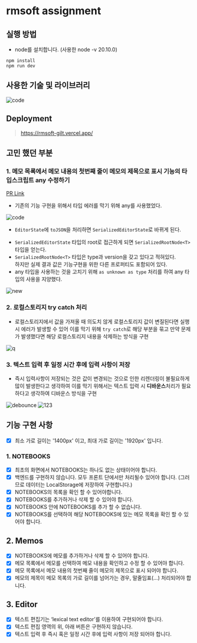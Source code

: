 # rmsoft assignment

## 실행 방법

- node를 설치합니다. (사용한 node -v 20.10.0)

```
npm install
npm run dev
```

## 사용한 기술 및 라이브러리

![code](https://github.com/khw970421/rmsoft/assets/59253551/2cc0f70c-bea6-4d93-87da-5117db265ee7)

## Deployment

> https://rmsoft-gilt.vercel.app/

## 고민 했던 부분

### 1. 메모 목록에서 메모 내용의 첫번째 줄이 메모의 제목으로 표시 기능의 타입스크립트 any 수정하기
[PR Link](https://github.com/khw970421/rmsoft/pull/9)

- 기존의 기능 구현을 위해서 타입 에러를 막기 위해 any를 사용했었다.

![code](https://github.com/khw970421/rmsoft/assets/59253551/47e66bc1-6733-4e3f-ba9e-2992e12df55d)

- `EditorState`에 `toJSON`을 처리하면 `SerializedEditorState`로 바뀌게 된다.

* `SerializedEditorState` 타입의 root로 접근하게 되면 `SerializedRootNode<T>` 타입을 얻는다.
* `SerializedRootNode<T>` 타입은 type과 version을 갖고 있다고 적혀있다.  
  하지만 실제 결과 값은 기능구현을 위한 다른 프로퍼티도 포함되어 있다.
* any 타입을 사용하는 것을 고치기 위해 `as unknown as type` 처리를 하여 any 타입의 사용을 지양했다.

![new](https://github.com/khw970421/rmsoft/assets/59253551/6813d67b-ac17-42b5-8576-11ff725f6cd3)

### 2. 로컬스토리지 try catch 처리

- 로컬스토리지에서 값을 가져올 때 의도치 않게 로컬스토리지 값이 변질된다면 실행시 에러가 발생할 수 있어 이를 막기 위해 `try catch`로 해당 부분을 묶고 만약 문제가 발생했다면 해당 로컬스토리지 내용을 삭제하는 방식을 구현

![q](https://github.com/khw970421/rmsoft/assets/59253551/6467404b-e84d-409d-9ab9-ec42cdafc7c3)

### 3. 텍스트 입력 후 일정 시간 후에 입력 사항이 저장

- 즉시 입력사항이 저장되는 것은 값이 변경되는 것으로 인한 리렌더링이 불필요하게 많이 발생한다고 생각하여 이를 막기 위해서는 텍스트 입력 시 **디바운스**처리가 필요하다고 생각하여 디바운스 방식을 구현

![debounce](https://github.com/khw970421/rmsoft/assets/59253551/0de93cbf-bdae-4415-951d-8b49eb901ffa)
![123](https://github.com/khw970421/rmsoft/assets/59253551/a6b31533-61ec-4825-bf4b-8ca047a7ee0b)

## 기능 구현 사항

- [x] 최소 가로 길이는 '1400px' 이고, 최대 가로 길이는 '1920px' 입니다.

### 1. NOTEBOOKS

- [x] 최초의 화면에서 NOTEBOOKS는 하나도 없는 상태이어야 합니다.
- [x] 백엔드를 구현하지 않습니다. 모두 프론트 단에서만 처리될수 있어야 합니다. (그러므로 데이터는 LocalStorage에 저장하여 구현합니다.)
- [x] NOTEBOOKS의 목록을 확인 할 수 있어야합니다.
- [x] NOTEBOOKS를 추가하거나 삭제 할 수 있어야 합니다.
- [x] NOTEBOOKS 안에 NOTEBOOKS를 추가 할 수 없습니다.
- [x] NOTEBOOKS를 선택하여 해당 NOTEBOOKS에 있는 메모 목록을 확인 할 수 있어야 합니다.

## 2. Memos

- [x] NOTEBOOKS에 메모를 추가하거나 삭제 할 수 있어야 합니다.
- [x] 메모 목록에서 메모를 선택하여 메모 내용을 확인하고 수정 할 수 있어야 합니다.
- [x] 메모 목록에서 메모 내용의 첫번째 줄이 메모의 제목으로 표시 되어야 합니다.
- [x] 메모의 제목이 메모 목록의 가로 길이를 넘어가는 경우, 말줄임표(...) 처리되어야 합니다.

## 3. Editor

- [x] 텍스트 편집기는 ‘lexical text editor’를 이용하여 구현되어야 합니다.
- [x] 텍스트 편집 영역의 위, 아래 버튼은 구현하지 않습니다.
- [x] 텍스트 입력 후 즉시 혹은 일정 시간 후에 입력 사항이 저장 되어야 합니다.
